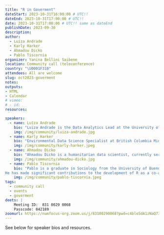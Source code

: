 ```yaml
---
title: "R in Goverment"
dateStart: 2023-10-31T16:00:00 # UTC!!
dateEnd: 2023-10-31T17:00:00 # UTC!!
date: 2023-10-31T17:00:00 # UTC!! same as dateEnd
publishDate: 2023-09-30
description: 
author:
  - Luíza Andrade
  - Karly Harker
  - Ahmadou Dicko
  - Pablo Tiscornia
organizer: Yanina Bellini Saibene
location: Community call (teleconference)
country: "\U0001F310"
attendees: All are welcome
slug: oct2023-goverment
notes: 
outputs:
- HTML
- Calendar 
# vimeo:
# - id: 
resources:

speakers:  
  - name: Luíza Andrade
    bio: "Luiza Andrade is the Data Analytics Lead at the University of Chicago's Development Innovation Lab. Her work focuses on incorporating non-traditional data sources into development research, promoting transparency and reproducibility in social sciences, and developing software tools to simplify research data work. Prior to joining DIL, she was a Junior Data Scientist at the World Bank’s Development Impact Evaluation department. Luiza is a Brazilian national and holds a BA and an MSc in economics from the University of Sao Paulo."
    img: /img/community/luiza-andrade.jpg
  - name: Karly Harker
    bio: "Environmental Data Science Specialist at British Columbia Ministry of Environment and Climate Change"
    img: /img/community/karly-harker.jpeg
  - name: Ahmadou Dicko
    bio: "Ahmadou Dicko is a humanitarian data scientist, currently serving as a Statistics and Data Analysis officer at UNHCR regional bureau for West and Central Africa. He is a fervent advocate for reproducibility in the humanitarian sector and has built several R packages and tools to streamline data processes. With M.Sc. in Statistics and a Ph.D. in Climate Change Economics, Ahmadou combines his profound knowledge of economics and data science to drive transformative change in the humanitarian sector. He is the founder and co-organizer of the Dakar R User Group and a recognized leader in promoting data literacy and community building around humanitarian data science."
    img: /img/community/ahmadou-dicko.jpg
  - name: Pablo Tiscornia
    bio: "Pablo is a graduate in Sociology from the University of Buenos Aires, Argentina. Currently, he works at C40 Cities as a Data Scientist, with a focus on improving data workflows related to Climate Change. He also serves as an instructor for Data Processing with R for Social Sciences at several National Universities in Argentina.
He has made significant contributions to the development of R as a co-author of various packages used by Argentina's leading official statistical offices (INDEC, MINTURyDEP, and DGEyC). He has also been a co-organizer of the R community in Buenos Aires."
    img: /img/community/pablo-tiscornia.jpeg
tags:
  - community call
  - events
  - goverment
deets: |
    Meeting ID:  831 0029 0068 
    Passcode: 042189
zoomurl: https://numfocus-org.zoom.us/j/83100290068?pwd=c4bloSdA1zNaQ7IzJD83BHD3I54zab.1
---
```




See below for speaker bios and resources.
